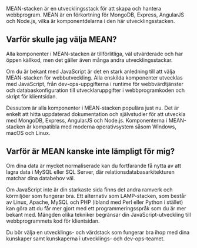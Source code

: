 MEAN-stacken är en utvecklingsstack för att skapa och hantera webbprogram. MEAN är en förkortning för MongoDB, Express, AngularJS och Node.js, vilka är komponentdelarna i den här utvecklingsstacken.

## <a name="why-would-i-pick-mean"></a>Varför skulle jag välja MEAN?

Alla komponenter i MEAN-stacken är tillförlitliga, väl utvärderade och har öppen källkod, men det gäller även många andra utvecklingsstackar. 

Om du är bekant med JavaScript är det en stark anledning till att välja MEAN-stacken för webbutveckling. Alla enskilda komponenter utvecklas med JavaScript, från dev-ops-uppgifterna i runtime för webbvärdtjänster och databaskonfiguration till utvecklaruppgifter i webbprogramkoden och skript för klientsidan.

Dessutom är alla komponenter i MEAN-stacken populära just nu. Det är enkelt att hitta uppdaterad dokumentation och självstudier för att utveckla med MongoDB, Express, AngularJS och Node.js. Komponenterna i MEAN-stacken är kompatibla med moderna operativsystem såsom Windows, macOS och Linux. 

## <a name="why-might-mean-not-be-right-for-me"></a>Varför är MEAN kanske inte lämpligt för mig?

Om dina data är mycket normaliserade kan du fortfarande få nytta av att lagra data i MySQL eller SQL Server, där relationsdatabasarkitekturen matchar dina databehov väl.

Om JavaScript inte är din starkaste sida finns det andra ramverk och körmiljöer som fungerar bra. Ett alternativ som LAMP-stacken, som består av Linux, Apache, MySQL och PHP (ibland med Perl eller Python i stället) kan göra att du får mer gjort med ett programmeringsspråk som du är mer bekant med. Mängden olika tekniker begränsar din JavaScript-utveckling till webbprogrammets kod för klientsidan.

Du bör välja en utvecklings- och värdstack som fungerar bra ihop med dina kunskaper samt kunskaperna i utvecklings- och dev-ops-teamet.